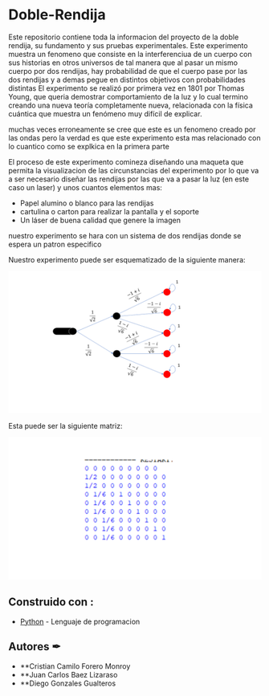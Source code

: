 # Doble-Rendija
Este repositorio contiene toda la informacion del proyecto de la doble rendija, su fundamento y sus pruebas experimentales.
Este experimento muestra un fenomeno que consiste en la interferenciua de un cuerpo con sus historias en otros universos 
de tal manera que al pasar un mismo cuerpo por dos rendijas, hay probabilidad de que el cuerpo pase por las dos rendijas 
y a demas pegue en distintos objetivos con probabilidades distintas
El experimento se realizó por primera vez en 1801 por Thomas Young, que queria demostrar comportamiento de la luz y lo cual termino creando una nueva teoría completamente nueva, relacionada con la física cuántica que muestra un fenómeno muy difícil de explicar.  

muchas veces erroneamente se cree que este es un fenomeno creado por las ondas pero la verdad es que este experimento esta mas relacionado con lo cuantico como se explkica en la primera parte

El proceso de este experimento comineza diseñando una maqueta que permita la visualizacion de las circunstancias del experimento por lo que va a ser necesario diseñar las rendijas por las que va a pasar la luz (en este caso un laser) y unos cuantos elementos mas:
* Papel alumino o blanco para las rendijas
* cartulina o carton para realizar la pantalla y el soporte
* Un láser de buena calidad que genere la imagen

nuestro experimento se hara con un sistema de dos rendijas donde se espera un patron especifico

Nuestro experimento puede ser esquematizado de la siguiente manera: 

![Esquema](https://raw.githubusercontent.com/Pokecris200/Doble-Rendija/master/Slide1.PNG)

Esta puede ser la siguiente matriz:

![Matriz](https://raw.githubusercontent.com/Pokecris200/Doble-Rendija/master/Matriz.png)



## Construido con :


* [Python](https://www.python.org/) - Lenguaje de programacion


## Autores ✒

* **Cristian Camilo Forero Monroy
* **Juan Carlos Baez Lizaraso
* **Diego Gonzales Gualteros
